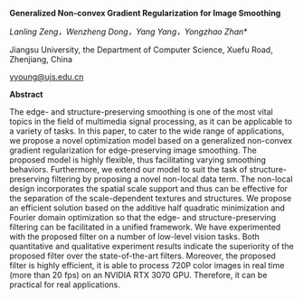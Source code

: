 **Generalized Non-convex Gradient Regularization for Image Smoothing**

**Lanling Zeng，Wenzheng Dong，Yang Yang*，Yongzhao Zhan**

Jiangsu University, the Department of Computer Science, Xuefu Road, Zhenjiang, China

yyoung@ujs.edu.cn



**Abstract**

The edge- and structure-preserving smoothing is one of the most vital topics in the field of multimedia signal processing, as it can be applicable to a variety of tasks. In this paper, to cater to the wide range of applications, we propose a novel optimization model based on a generalized non-convex gradient regularization for edge-preserving image smoothing. The proposed model is highly flexible, thus facilitating varying smoothing behaviors. Furthermore, we extend our model to suit the task of structure-preserving filtering by proposing a novel non-local data term. The non-local design incorporates the spatial scale support and thus can be effective for the separation of the scale-dependent textures and structures. We propose an efficient solution based on the additive half quadratic minimization and Fourier domain optimization so that the edge- and structure-preserving filtering can be facilitated in a unified framework. We have experimented with the proposed filter on a number of low-level vision tasks. Both quantitative and qualitative experiment results indicate the superiority of the proposed filter over the state-of-the-art filters. Moreover, the proposed filter is highly efficient, it is able to process 720P color images in real time (more than 20 fps) on an NVIDIA RTX 3070 GPU. Therefore, it can be practical for real applications.



